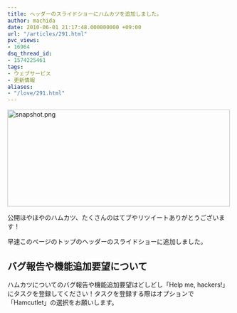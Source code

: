```yaml
---
title: ヘッダーのスライドショーにハムカツを追加しました。
author: machida
date: 2010-06-01 21:17:48.000000000 +09:00
url: "/articles/291.html"
pvc_views:
- 16964
dsq_thread_id:
- 1574225461
tags:
- ウェブサービス
- 更新情報
aliases:
- "/love/291.html"
---
```


  <img src="http://farm5.static.flickr.com/4005/4659841344_48bf76bafc.jpg" width="500" height="218" alt="snapshot.png" />


公開ほやほやのハムカツ、たくさんのはてブやリツイートありがとうございます！

早速このページのトップのヘッダーのスライドショーに追加しました。

## バグ報告や機能追加要望について

ハムカツについてのバグ報告や機能追加要望はどしどし「Help me, hackers!」にタスクを登録してください！タスクを登録する際はオプションで「Hamcutlet」の選択をお願いします。
